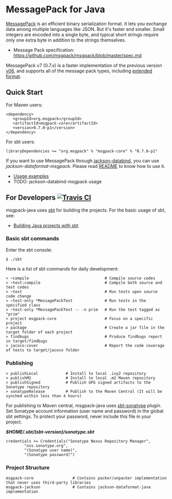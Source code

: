 MessagePack for Java 
=== 

[MessagePack](http://msgpack.org) is an efficient binary serialization format. It lets you exchange data among multiple languages like JSON. But it's faster and smaller. Small integers are encoded into a single byte, and typical short strings require only one extra byte in addition to the strings themselves.

 * Message Pack specification: <https://github.com/msgpack/msgpack/blob/master/spec.md>

MessagePack v7 (0.7.x) is a faster implementation of the previous version [v06](https://github.com/msgpack/msgpack-java/tree/v06), and supports all of the message pack types, including [extended format](https://github.com/msgpack/msgpack/blob/master/spec.md#formats-ext).

## Quick Start

For Maven users:
```
<dependency>
   <groupId>org.msgpack</groupId>
   <artifactId>msgpack-core</artifactId>
   <version>0.7.0-p1</version>
</dependency>
```

For sbt users:
```
libraryDependencies += "org.msgpack" % "msgpack-core" % "0.7.0-p1"
```

If you want to use MessagePack through [jackson-databind](https://github.com/FasterXML/jackson-databind), you can use *jackson-dataformat-msgpack*. Please read [README](msgpack-jackson/README.md) to know how to use it.
- [Usage examples](msgpack-core/src/main/java/org/msgpack/core/example/MessagePackExample.java)
- TODO: jackson-databind-msgpack usage

## For Developers [![Travis CI](https://travis-ci.org/msgpack/msgpack-java.svg?branch=v07-develop)](https://travis-ci.org/msgpack/msgpack-java)

msgpack-java uses [sbt](http://www.scala-sbt.org/) for building the projects. For the basic usage of sbt, see:
 * [Building Java projects with sbt](http://xerial.org/blog/2014/03/24/sbt/)

### Basic sbt commands
Enter the sbt console:
```
$ ./sbt
```

Here is a list of sbt commands for daily development:
```
> ~compile                                 # Compile source codes
> ~test:compile                            # Compile both source and test codes
> ~test                                    # Run tests upon source code change
> ~test-only *MessagePackTest              # Run tests in the specified class
> ~test-only *MessagePackTest -- -n prim   # Run the test tagged as "prim"
> project msgpack-core                     # Focus on a specific project
> package                                  # Create a jar file in the target folder of each project
> findbugs                                 # Produce findbugs report in target/findbugs
> jacoco:cover                             # Report the code coverage of tests to target/jacoco folder
```

### Publishing

```
> publishLocal            # Install to local .ivy2 repository
> publishM2               # Install to local .m2 Maven repository
> publishSigned           # Publish GPG signed artifacts to the Sonatype repository
> sonatypeRelease         # Publish to the Maven Central (It will be synched within less than 4 hours)
```

For publishing to Maven central, msgpack-java uses [sbt-sonatype](https://github.com/xerial/sbt-sonatype) plugin. Set Sonatype account information (user name and password) in the global sbt settings. To protect your password, never include this file in your project.

___$HOME/.sbt/(sbt-version)/sonatype.sbt___

```
credentials += Credentials("Sonatype Nexus Repository Manager",
        "oss.sonatype.org",
        "(Sonatype user name)",
        "(Sonatype password)")
```

### Project Structure

```
msgpack-core                 # Contains packer/unpacker implementation that never uses third-party libraries
msgpack-jackson              # Contains jackson-dataformat-java implementation
```

